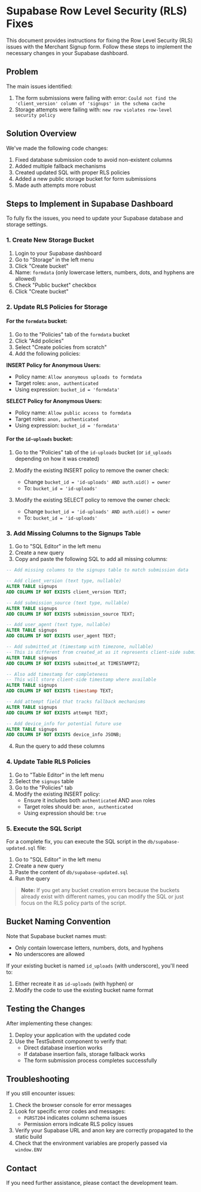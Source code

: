 # Supabase Row Level Security (RLS) Fixes

This document provides instructions for fixing the Row Level Security (RLS) issues with the Merchant Signup form. Follow these steps to implement the necessary changes in your Supabase dashboard.

## Problem

The main issues identified:

1. The form submissions were failing with error: `Could not find the 'client_version' column of 'signups' in the schema cache`
2. Storage attempts were failing with: `new row violates row-level security policy`

## Solution Overview

We've made the following code changes:

1. Fixed database submission code to avoid non-existent columns
2. Added multiple fallback mechanisms
3. Created updated SQL with proper RLS policies
4. Added a new public storage bucket for form submissions
5. Made auth attempts more robust

## Steps to Implement in Supabase Dashboard

To fully fix the issues, you need to update your Supabase database and storage settings.

### 1. Create New Storage Bucket

1. Login to your Supabase dashboard
2. Go to "Storage" in the left menu
3. Click "Create bucket"
4. Name: `formdata` (only lowercase letters, numbers, dots, and hyphens are allowed)
5. Check "Public bucket" checkbox
6. Click "Create bucket"

### 2. Update RLS Policies for Storage

#### For the `formdata` bucket:

1. Go to the "Policies" tab of the `formdata` bucket
2. Click "Add policies"
3. Select "Create policies from scratch"
4. Add the following policies:

**INSERT Policy for Anonymous Users:**

- Policy name: `Allow anonymous uploads to formdata`
- Target roles: `anon, authenticated`
- Using expression: `bucket_id = 'formdata'`

**SELECT Policy for Anonymous Users:**

- Policy name: `Allow public access to formdata`
- Target roles: `anon, authenticated`
- Using expression: `bucket_id = 'formdata'`

#### For the `id-uploads` bucket:

1. Go to the "Policies" tab of the `id-uploads` bucket (or `id_uploads` depending on how it was created)
2. Modify the existing INSERT policy to remove the owner check:

   - Change `bucket_id = 'id-uploads' AND auth.uid() = owner`
   - To: `bucket_id = 'id-uploads'`

3. Modify the existing SELECT policy to remove the owner check:
   - Change `bucket_id = 'id-uploads' AND auth.uid() = owner`
   - To: `bucket_id = 'id-uploads'`

### 3. Add Missing Columns to the Signups Table

1. Go to "SQL Editor" in the left menu
2. Create a new query
3. Copy and paste the following SQL to add all missing columns:

```sql
-- Add missing columns to the signups table to match submission data

-- Add client_version (text type, nullable)
ALTER TABLE signups
ADD COLUMN IF NOT EXISTS client_version TEXT;

-- Add submission_source (text type, nullable)
ALTER TABLE signups
ADD COLUMN IF NOT EXISTS submission_source TEXT;

-- Add user_agent (text type, nullable)
ALTER TABLE signups
ADD COLUMN IF NOT EXISTS user_agent TEXT;

-- Add submitted_at (timestamp with timezone, nullable)
-- This is different from created_at as it represents client-side submission time
ALTER TABLE signups
ADD COLUMN IF NOT EXISTS submitted_at TIMESTAMPTZ;

-- Also add timestamp for completeness
-- This will store client-side timestamp where available
ALTER TABLE signups
ADD COLUMN IF NOT EXISTS timestamp TEXT;

-- Add attempt field that tracks fallback mechanisms
ALTER TABLE signups
ADD COLUMN IF NOT EXISTS attempt TEXT;

-- Add device_info for potential future use
ALTER TABLE signups
ADD COLUMN IF NOT EXISTS device_info JSONB;
```

4. Run the query to add these columns

### 4. Update Table RLS Policies

1. Go to "Table Editor" in the left menu
2. Select the `signups` table
3. Go to the "Policies" tab
4. Modify the existing INSERT policy:
   - Ensure it includes both `authenticated` AND `anon` roles
   - Target roles should be: `anon, authenticated`
   - Using expression should be: `true`

### 5. Execute the SQL Script

For a complete fix, you can execute the SQL script in the `db/supabase-updated.sql` file:

1. Go to "SQL Editor" in the left menu
2. Create a new query
3. Paste the content of `db/supabase-updated.sql`
4. Run the query

> **Note:** If you get any bucket creation errors because the buckets already exist with different names, you can modify the SQL or just focus on the RLS policy parts of the script.

## Bucket Naming Convention

Note that Supabase bucket names must:

- Only contain lowercase letters, numbers, dots, and hyphens
- No underscores are allowed

If your existing bucket is named `id_uploads` (with underscore), you'll need to:

1. Either recreate it as `id-uploads` (with hyphen) or
2. Modify the code to use the existing bucket name format

## Testing the Changes

After implementing these changes:

1. Deploy your application with the updated code
2. Use the TestSubmit component to verify that:
   - Direct database insertion works
   - If database insertion fails, storage fallback works
   - The form submission process completes successfully

## Troubleshooting

If you still encounter issues:

1. Check the browser console for error messages
2. Look for specific error codes and messages:
   - `PGRST204` indicates column schema issues
   - Permission errors indicate RLS policy issues
3. Verify your Supabase URL and anon key are correctly propagated to the static build
4. Check that the environment variables are properly passed via `window.ENV`

## Contact

If you need further assistance, please contact the development team.
